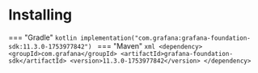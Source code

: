 # Installing

=== "Gradle"
    ```kotlin
    implementation("com.grafana:grafana-foundation-sdk:11.3.0-1753977842")
    ```
=== "Maven"
    ```xml
    <dependency>
        <groupId>com.grafana</groupId>
        <artifactId>grafana-foundation-sdk</artifactId>
        <version>11.3.0-1753977842</version>
    </dependency>
    ```
